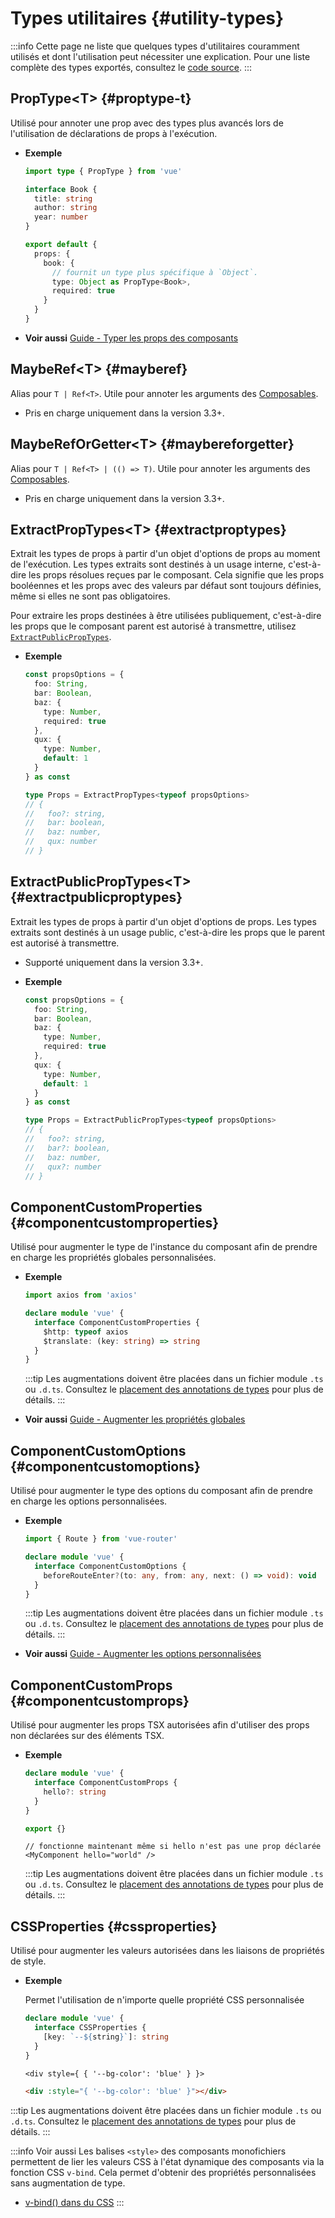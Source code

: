 # Types utilitaires {#utility-types}

:::info
Cette page ne liste que quelques types d'utilitaires couramment utilisés et dont l'utilisation peut nécessiter une explication. Pour une liste complète des types exportés, consultez le [code source](https://github.com/vuejs/core/blob/main/packages/runtime-core/src/index.ts#L131).
:::

## PropType\<T> {#proptype-t}

Utilisé pour annoter une prop avec des types plus avancés lors de l'utilisation de déclarations de props à l'exécution.

- **Exemple**

  ```ts
  import type { PropType } from 'vue'

  interface Book {
    title: string
    author: string
    year: number
  }

  export default {
    props: {
      book: {
        // fournit un type plus spécifique à `Object`.
        type: Object as PropType<Book>,
        required: true
      }
    }
  }
  ```

- **Voir aussi** [Guide - Typer les props des composants](/guide/typescript/options-api#typing-component-props)

## MaybeRef\<T> {#mayberef}

Alias pour `T | Ref<T>`. Utile pour annoter les arguments des [Composables](/guide/reusability/composables.html).

- Pris en charge uniquement dans la version 3.3+.

## MaybeRefOrGetter\<T> {#maybereforgetter}

Alias pour `T | Ref<T> | (() => T)`. Utile pour annoter les arguments des [Composables](/guide/reusability/composables.html).

- Pris en charge uniquement dans la version 3.3+.

## ExtractPropTypes\<T> {#extractproptypes}

Extrait les types de props à partir d'un objet d'options de props au moment de l'exécution. Les types extraits sont destinés à un usage interne, c'est-à-dire les props résolues reçues par le composant. Cela signifie que les props booléennes et les props avec des valeurs par défaut sont toujours définies, même si elles ne sont pas obligatoires.

Pour extraire les props destinées à être utilisées publiquement, c'est-à-dire les props que le composant parent est autorisé à transmettre, utilisez [`ExtractPublicPropTypes`](#extractpublicproptypes).

- **Exemple**

  ```ts
  const propsOptions = {
    foo: String,
    bar: Boolean,
    baz: {
      type: Number,
      required: true
    },
    qux: {
      type: Number,
      default: 1
    }
  } as const

  type Props = ExtractPropTypes<typeof propsOptions>
  // {
  //   foo?: string,
  //   bar: boolean,
  //   baz: number,
  //   qux: number
  // }
  ```

## ExtractPublicPropTypes\<T> {#extractpublicproptypes}

Extrait les types de props à partir d'un objet d'options de props. Les types extraits sont destinés à un usage public, c'est-à-dire les props que le parent est autorisé à transmettre.

- Supporté uniquement dans la version 3.3+.

- **Exemple**

  ```ts
  const propsOptions = {
    foo: String,
    bar: Boolean,
    baz: {
      type: Number,
      required: true
    },
    qux: {
      type: Number,
      default: 1
    }
  } as const

  type Props = ExtractPublicPropTypes<typeof propsOptions>
  // {
  //   foo?: string,
  //   bar?: boolean,
  //   baz: number,
  //   qux?: number
  // }
  ```

## ComponentCustomProperties {#componentcustomproperties}

Utilisé pour augmenter le type de l'instance du composant afin de prendre en charge les propriétés globales personnalisées.

- **Exemple**

  ```ts
  import axios from 'axios'

  declare module 'vue' {
    interface ComponentCustomProperties {
      $http: typeof axios
      $translate: (key: string) => string
    }
  }
  ```

  :::tip
  Les augmentations doivent être placées dans un fichier module `.ts` ou `.d.ts`. Consultez le [placement des annotations de types](/guide/typescript/options-api#augmenting-global-properties) pour plus de détails.
  :::

- **Voir aussi** [Guide - Augmenter les propriétés globales](/guide/typescript/options-api#augmenting-global-properties)

## ComponentCustomOptions {#componentcustomoptions}

Utilisé pour augmenter le type des options du composant afin de prendre en charge les options personnalisées.

- **Exemple**

  ```ts
  import { Route } from 'vue-router'

  declare module 'vue' {
    interface ComponentCustomOptions {
      beforeRouteEnter?(to: any, from: any, next: () => void): void
    }
  }
  ```

  :::tip
  Les augmentations doivent être placées dans un fichier module `.ts` ou `.d.ts`. Consultez le [placement des annotations de types](/guide/typescript/options-api#augmenting-global-properties) pour plus de détails.
  :::

- **Voir aussi** [Guide - Augmenter les options personnalisées](/guide/typescript/options-api#augmenting-custom-options)

## ComponentCustomProps {#componentcustomprops}

Utilisé pour augmenter les props TSX autorisées afin d'utiliser des props non déclarées sur des éléments TSX.

- **Exemple**

  ```ts
  declare module 'vue' {
    interface ComponentCustomProps {
      hello?: string
    }
  }

  export {}
  ```

  ```tsx
  // fonctionne maintenant même si hello n'est pas une prop déclarée
  <MyComponent hello="world" />
  ```

  :::tip
  Les augmentations doivent être placées dans un fichier module `.ts` ou `.d.ts`. Consultez le [placement des annotations de types](/guide/typescript/options-api#augmenting-global-properties) pour plus de détails.
  :::

## CSSProperties {#cssproperties}

Utilisé pour augmenter les valeurs autorisées dans les liaisons de propriétés de style.

- **Exemple**

  Permet l'utilisation de n'importe quelle propriété CSS personnalisée

  ```ts
  declare module 'vue' {
    interface CSSProperties {
      [key: `--${string}`]: string
    }
  }
  ```

  ```tsx
  <div style={ { '--bg-color': 'blue' } }>
  ```

  ```html
  <div :style="{ '--bg-color': 'blue' }"></div>
  ```

:::tip
Les augmentations doivent être placées dans un fichier module `.ts` ou `.d.ts`. Consultez le [placement des annotations de types](/guide/typescript/options-api#augmenting-global-properties) pour plus de détails.
:::

:::info Voir aussi
Les balises `<style>` des composants monofichiers permettent de lier les valeurs CSS à l'état dynamique des composants via la fonction CSS `v-bind`. Cela permet d'obtenir des propriétés personnalisées sans augmentation de type.

- [v-bind() dans du CSS](/api/sfc-css-features#v-bind-in-css)
:::
